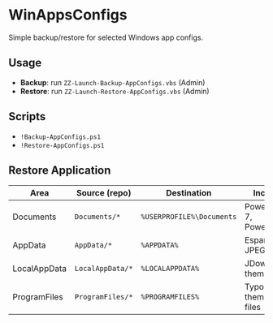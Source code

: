 # WinAppsConfigs

Simple backup/restore for selected Windows app configs.

## Usage
- **Backup**: run `ZZ-Launch-Backup-AppConfigs.vbs` (Admin)
- **Restore**: run `ZZ-Launch-Restore-AppConfigs.vbs` (Admin)

## Scripts
- `!Backup-AppConfigs.ps1`
- `!Restore-AppConfigs.ps1`

## Restore Application

| Area         | Source (repo)           | Destination            | Includes                          |
|--------------|--------------------------|------------------------|-----------------------------------|
| Documents    | `Documents/*`           | `%USERPROFILE%\Documents` | PowerShell 7, PowerToys           |
| AppData      | `AppData/*`             | `%APPDATA%`            | Espanso, JPEGView                 |
| LocalAppData | `LocalAppData/*`        | `%LOCALAPPDATA%`       | JDownloader theme JSON            |
| ProgramFiles | `ProgramFiles/*`        | `%PROGRAMFILES%`       | Typora theme CSS files            |
